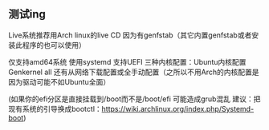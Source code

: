 ## 测试ing
 
 Live系统推荐用Arch linux的live CD 因为有genfstab（其它内置genfstab或者安装此程序的也可以使用）
 
 仅支持amd64系统 使用systemd 支持UEFI 三种内核配置：Ubuntu内核配置 Genkernel all 还有从网络下载配置或全手动配置（之所以不用Arch的内核配置是因为驱动可能不如Ubuntu全面）
 
 (如果你的efi分区是直接挂载到/boot而不是/boot/efi 可能造成grub混乱 建议：把现有系统的引导换成bootctl：https://wiki.archlinux.org/index.php/Systemd-boot)